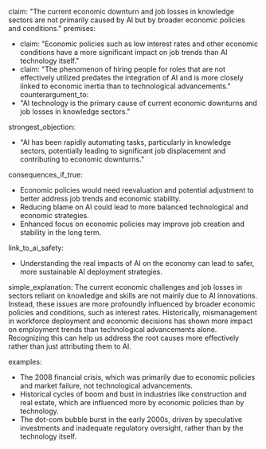 claim: "The current economic downturn and job losses in knowledge sectors are not primarily caused by AI but by broader economic policies and conditions."
premises:
  - claim: "Economic policies such as low interest rates and other economic conditions have a more significant impact on job trends than AI technology itself."
  - claim: "The phenomenon of hiring people for roles that are not effectively utilized predates the integration of AI and is more closely linked to economic inertia than to technological advancements."
counterargument_to:
  - "AI technology is the primary cause of current economic downturns and job losses in knowledge sectors."

strongest_objection:
  - "AI has been rapidly automating tasks, particularly in knowledge sectors, potentially leading to significant job displacement and contributing to economic downturns."

consequences_if_true:
  - Economic policies would need reevaluation and potential adjustment to better address job trends and economic stability.
  - Reducing blame on AI could lead to more balanced technological and economic strategies.
  - Enhanced focus on economic policies may improve job creation and stability in the long term.

link_to_ai_safety:
  - Understanding the real impacts of AI on the economy can lead to safer, more sustainable AI deployment strategies.

simple_explanation:
  The current economic challenges and job losses in sectors reliant on knowledge and skills are not mainly due to AI innovations. Instead, these issues are more profoundly influenced by broader economic policies and conditions, such as interest rates. Historically, mismanagement in workforce deployment and economic decisions has shown more impact on employment trends than technological advancements alone. Recognizing this can help us address the root causes more effectively rather than just attributing them to AI.

examples:
  - The 2008 financial crisis, which was primarily due to economic policies and market failure, not technological advancements.
  - Historical cycles of boom and bust in industries like construction and real estate, which are influenced more by economic policies than by technology.
  - The dot-com bubble burst in the early 2000s, driven by speculative investments and inadequate regulatory oversight, rather than by the technology itself.